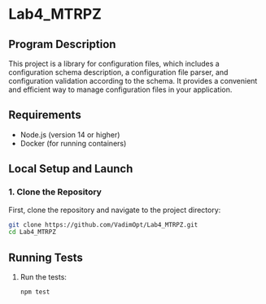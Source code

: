 # Lab4_MTRPZ

## Program Description

This project is a library for configuration files, which includes a configuration schema description, a configuration file parser, and configuration validation according to the schema. It provides a convenient and efficient way to manage configuration files in your application.

## Requirements

- Node.js (version 14 or higher)
- Docker (for running containers)

## Local Setup and Launch

### 1. Clone the Repository

First, clone the repository and navigate to the project directory:

```bash
git clone https://github.com/VadimOpt/Lab4_MTRPZ.git
cd Lab4_MTRPZ
```
## Running Tests
1. Run the tests:
   ```sh
   npm test
